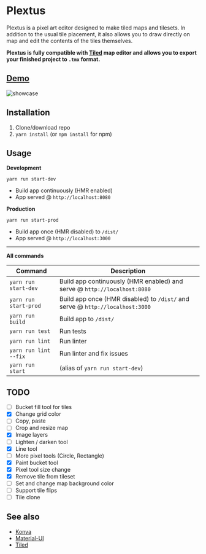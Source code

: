 # Plextus

Plextus is a pixel art editor designed to make tiled maps and tilesets. In addition to the usual tile placement, it also allows you to draw directly on map and edit the contents of the tiles themselves.

**Plextus is fully compatible with [Tiled](https://www.mapeditor.org/) map editor and allows you to export your finished project to `.tmx` format.**

## [Demo](https://praghus.github.io/)

![showcase](https://user-images.githubusercontent.com/5312169/126199565-7960b91f-c6d9-4fc0-939f-95c07061c791.gif)

## Installation

1. Clone/download repo
2. `yarn install` (or `npm install` for npm)

## Usage

**Development**

`yarn run start-dev`

-   Build app continuously (HMR enabled)
-   App served @ `http://localhost:8080`

**Production**

`yarn run start-prod`

-   Build app once (HMR disabled) to `/dist/`
-   App served @ `http://localhost:3000`

---

**All commands**

| Command               | Description                                                                   |
| --------------------- | ----------------------------------------------------------------------------- |
| `yarn run start-dev`  | Build app continuously (HMR enabled) and serve @ `http://localhost:8080`      |
| `yarn run start-prod` | Build app once (HMR disabled) to `/dist/` and serve @ `http://localhost:3000` |
| `yarn run build`      | Build app to `/dist/`                                                         |
| `yarn run test`       | Run tests                                                                     |
| `yarn run lint`       | Run linter                                                                    |
| `yarn run lint --fix` | Run linter and fix issues                                                     |
| `yarn run start`      | (alias of `yarn run start-dev`)                                               |

## TODO

-   [ ] Bucket fill tool for tiles
-   [x] Change grid color
-   [ ] Copy, paste
-   [ ] Crop and resize map
-   [x] Image layers
-   [ ] Lighten / darken tool
-   [x] Line tool
-   [ ] More pixel tools (Circle, Rectangle)
-   [x] Paint bucket tool
-   [x] Pixel tool size change
-   [x] Remove tile from tileset
-   [ ] Set and change map background color
-   [ ] Support tile flips
-   [ ] Tile clone

## See also

-   [Konva](https://konvajs.org/)
-   [Material-UI](https://material-ui.com/)
-   [Tiled](https://www.mapeditor.org/)
